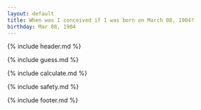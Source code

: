 ```yaml
---
layout: default
title: When was I conceived if I was born on March 08, 1904?
birthday: Mar 08, 1904
---
```


{% include header.md %}

{% include guess.md %}

{% include calculate.md %}

{% include safety.md %}

{% include footer.md %}



